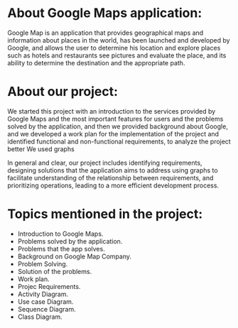 # About Google Maps application:
Google Map is an application that provides geographical maps and information about places in the world, has been launched and developed by Google, and allows the user to determine his location and explore places such as hotels and restaurants see pictures and evaluate the place, and its ability to determine the destination and the appropriate path.


# About our project:
We started this project with an introduction to the services provided by Google Maps and the most important features for users and the problems solved by the application, and then we provided background about Google, and we developed a work plan for the implementation of the project and identified functional and non-functional requirements, to analyze the project better We used graphs 

In general and clear, our project includes identifying requirements, designing solutions that the application aims to address using graphs to facilitate understanding of the relationship between requirements, and prioritizing operations, leading to a more efficient development process.


# Topics mentioned in the project:
* Introduction to Google Maps.
*  Problems solved by the application.
* Problems that the app solves.
* Background on Google Map Company.
* Problem Solving.
* Solution of the problems.
* Work plan.
* Projec Requirements.
* Activity Diagram.
* Use case Diagram.
* Sequence Diagram.
* Class Diagram.
